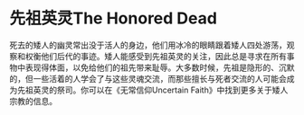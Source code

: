 # 先祖英灵The Honored Dead

死去的矮人的幽灵常出没于活人的身边，他们用冰冷的眼睛跟着矮人四处游荡，观察和权衡他们后代的事迹。矮人能感受到先祖英灵的关注，因此总是寻求在所有事物中表现得体面，以免给他们的祖先带来耻辱。大多数时候，先祖是隐形的、沉默的，但一些活着的人学会了与这些灵魂交流，而那些擅长与死者交流的人可能会成为先祖英灵的祭司。你可以在《无常信仰Uncertain
Faith》中找到更多关于矮人宗教的信息。
